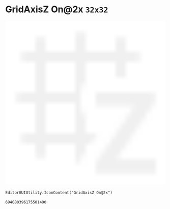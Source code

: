 # GridAxisZ On@2x `32x32`
<img src="/img/GridAxisZ%20On@2x.png" width=512 height=512>

``` CSharp
EditorGUIUtility.IconContent("GridAxisZ On@2x")
```
```
694080396175501490
```
